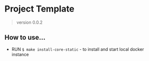 # Project Template
> version 0.0.2

## How to use...
- RUN `$ make install-core-static` - to install and start local docker instance